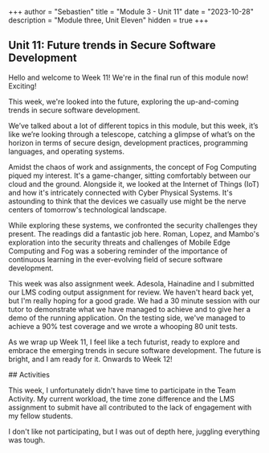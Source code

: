 +++
author = "Sebastien"
title = "Module 3 - Unit 11"
date = "2023-10-28"
description = "Module three, Unit Eleven"
hidden = true
+++

## Unit 11: Future trends in Secure Software Development

Hello and welcome to Week 11! We're in the final run of this module now! Exciting!

This week, we're looked into the future, exploring the up-and-coming trends in secure software development.

We’ve talked about a lot of different topics in this module, but this week, it’s like we’re looking through a telescope, catching a glimpse of what’s on the horizon in terms of secure design, development practices, programming languages, and operating systems.

Amidst the chaos of work and assignments, the concept of Fog Computing piqued my interest. It's a game-changer, sitting comfortably between our cloud and the ground. Alongside it, we looked at the Internet of Things (IoT) and how it's intricately connected with Cyber Physical Systems. It's astounding to think that the devices we casually use might be the nerve centers of tomorrow's technological landscape.

While exploring these systems, we confronted the security challenges they present. The readings did a fantastic job here. Roman, Lopez, and Mambo's exploration into the security threats and challenges of Mobile Edge Computing and Fog was a sobering reminder of the importance of continuous learning in the ever-evolving field of secure software development.

This week was also assignment week. Adesola, Hainadine and I submitted our LMS coding output assignment for review. We haven't heard back yet, but I'm really hoping for a good grade. We had a 30 minute session with our tutor to demonstrate what we have managed to achieve and to give her a demo of the running application. On the testing side, we've managed to achieve a 90% test coverage and we wrote a whooping 80 unit tests.

As we wrap up Week 11, I feel like a tech futurist, ready to explore and embrace the emerging trends in secure software development. The future is bright, and I am ready for it. Onwards to Week 12!

## Activities

This week, I unfortunately didn't have time to participate in the Team Activity.
My current workload, the time zone difference and the LMS assignment to submit have all contributed to the lack of engagement with my fellow students.

I don't like not participating, but I was out of depth here, juggling everything was tough.